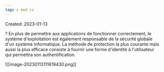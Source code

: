 ```yaml
---
tags : mod cs
---
```

Created: 2023-01-13

? 
En plus de permettre aux applications de fonctionner correctement, le système d'exploitation est également responsable de la sécurité globale d'un système informatique. La méthode de protection la plus courante mais aussi la plus efficace consiste à fournir une forme d'identité à l'utilisateur qui permettra son authentification. 

![[image-20230113111619430.png]]

